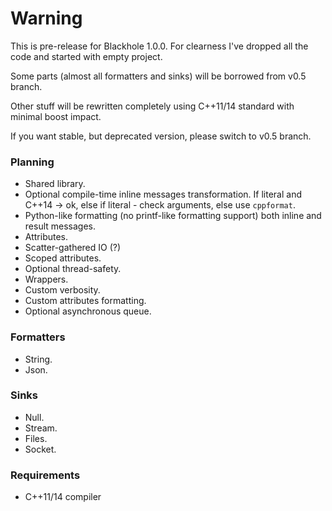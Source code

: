 # Warning

This is pre-release for Blackhole 1.0.0. For clearness I've dropped all the code and started with empty project.

Some parts (almost all formatters and sinks) will be borrowed from v0.5 branch.

Other stuff will be rewritten completely using C++11/14 standard with minimal boost impact.

If you want stable, but deprecated version, please switch to v0.5 branch.

### Planning

- Shared library.
- Optional compile-time inline messages transformation.
  If literal and C++14 -> ok, else if literal - check arguments, else use `cppformat`.
- Python-like formatting (no printf-like formatting support) both inline and result messages.
- Attributes.
- Scatter-gathered IO (?)
- Scoped attributes.
- Optional thread-safety.
- Wrappers.
- Custom verbosity.
- Custom attributes formatting.
- Optional asynchronous queue.

### Formatters

- String.
- Json.

### Sinks

- Null.
- Stream.
- Files.
- Socket.

### Requirements

- C++11/14 compiler
